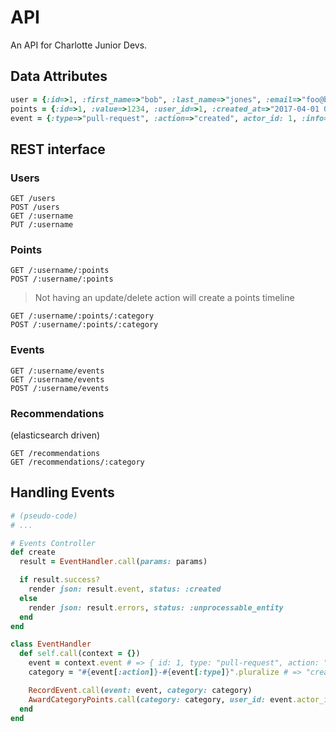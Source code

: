 # API

An API for Charlotte Junior Devs.

## Data Attributes
```ruby
user = {:id=>1, :first_name=>"bob", :last_name=>"jones", :email=>"foo@bar.com", :info=>{:github_handle=>"username", :skills=>[]}}
points = {:id=>1, :value=>1234, :user_id=>1, :created_at=>"2017-04-01 09:42:21"}
event = {:type=>"pull-request", :action=>"created", actor_id: 1, :info=>{ :sender=>"github-webhook" }}
```

## REST interface

### Users
```
GET /users
POST /users
GET /:username
PUT /:username
```

### Points

```
GET /:username/:points
POST /:username/:points

```
> Not having an update/delete action will create a points timeline

```
GET /:username/:points/:category
POST /:username/:points/:category

```

### Events

```
GET /:username/events
GET /:username/events
POST /:username/events

```

### Recommendations
(elasticsearch driven)

```
GET /recommendations
GET /recommendations/:category

```


## Handling Events
```ruby
# (pseudo-code)
# ...

# Events Controller
def create
  result = EventHandler.call(params: params)

  if result.success?
    render json: result.event, status: :created
  else
    render json: result.errors, status: :unprocessable_entity
  end
end

class EventHandler
  def self.call(context = {})
    event = context.event # => { id: 1, type: "pull-request", action: "created", actor_id: 1 }
    category = "#{event[:action]}-#{event[:type]}".pluralize # => "created-pull-requests"

    RecordEvent.call(event: event, category: category)
    AwardCategoryPoints.call(category: category, user_id: event.actor_id) # Add a new points record to user
  end
end
```
